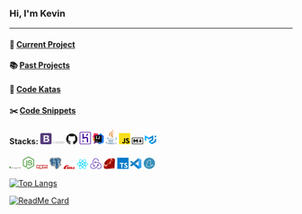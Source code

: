 ### Hi, I'm Kevin

<hr/>

#### :seedling: [Current Project](https://github.com/kevinngth/projects-index)

#### :books: [Past Projects](https://github.com/kevinngth/kevinngth/blob/master/past-projects.md)

#### :sushi: [Code Katas](https://github.com/kevinngth/kevinngth/blob/master/code-katas.md)

#### :scissors: [Code Snippets](https://github.com/kevinngth/snippets)

#### Stacks: <img src="assets/bootstrap.svg" width="20"/> <img src="assets/express.svg" width="20"/> <img src="assets/github-icon.svg" width="20"/> <img src="assets/heroku-icon.svg" width="20"/> <img src="assets/intellij-idea.svg" width="20"/> <img src="assets/java.svg" width="20"/> <img src="assets/javascript.svg" width="20"/> <img src="assets/markdown.svg" width="20"/> <img src="assets/material-ui.svg" width="20"/>

<img src="assets/mongodb.svg" width="20"/> <img src="assets/nodejs-icon.svg" width="20"/> <img src="assets/npm.svg" width="20"/> <img src="assets/postgresql.svg" width="20"/> <img src="assets/rails.svg" width="20"/> <img src="assets/react.svg" width="20"/> <img src="assets/redux.svg" width="20"/> <img src="assets/ruby.svg" width="20"/> <img src="assets/typescript-icon.svg" width="20"/> <img src="assets/visual-studio-code.svg" width="20"/> <img src="assets/yarn.svg" width="20"/>

[![Top Langs](https://github-readme-stats.vercel.app/api/top-langs/?username=kevinngth&layout=compact&langs_count=10&theme=dracula)](https://github.com/kevinngth/github-readme-stats)

[![ReadMe Card](https://github-readme-stats.vercel.app/api/pin/?username=kevinngth&repo=traveller-guide-app&theme=dracula)](https://github.com/kevinngth/github-readme-stats)
